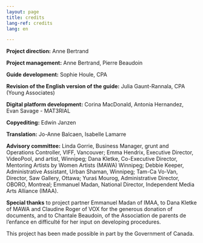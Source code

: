 ```yaml
---
layout: page
title: credits
lang-ref: credits
lang: en

---
```

**Project direction:** Anne Bertrand

**Project management:** Anne Bertrand, Pierre Beaudoin

**Guide development:** Sophie Houle, CPA

**Revision of the English version of the guide:** Julia Gaunt-Rannala, CPA (Young Associates)

**Digital platform development:** Corina MacDonald, Antonia Hernandez, Evan Savage - MAT3RIAL

**Copyediting:** Edwin Janzen

**Translation:** Jo-Anne Balcaen, Isabelle Lamarre

**Advisory committee:** Linda Gorrie, Business Manager, grunt and Operations Controller, VIFF, Vancouver; Emma Hendrix, Executive Director, VideoPool, and artist, Winnipeg; Dana Kletke, Co-Executive Director, Mentoring Artists by Women Artists (MAWA) Winnipeg; Debbie Keeper, Administrative Assistant, Urban Shaman, Winnipeg; Tam-Ca Vo-Van, Director, Saw Gallery, Ottawa; Yuraś Mourog, Administrative Director, OBORO, Montreal; Emmanuel Madan, National Director, Independent Media Arts Alliance (IMAA).

**Special thanks** to project partner Emmanuel Madan of IMAA, to Dana Kletke of MAWA and Claudine Roger of VOX for the generous donation of documents, and to Chantale Beaudoin, of the Association de parents de l’enfance en difficulté for her input on developing procedures.

This project has been made possible in part by the Government of Canada.